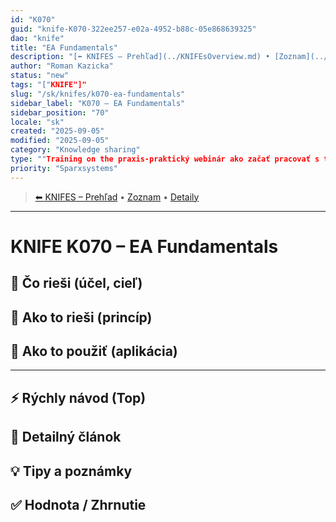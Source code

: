 ```yaml
---
id: "K070"
guid: "knife-K070-322ee257-e02a-4952-b88c-05e868639325"
dao: "knife"
title: "EA Fundamentals"
description: "[⬅ KNIFES – Prehľad](../KNIFEsOverview.md) • [Zoznam](../KNIFE_Overview_List.md) • [Detaily](../KNIFE_Overview_Details.md)"
author: "Roman Kazicka"
status: "new"
tags: "["KNIFE"]"
slug: "/sk/knifes/k070-ea-fundamentals"
sidebar_label: "K070 – EA Fundamentals"
sidebar_position: "70"
locale: "sk"
created: "2025-09-05"
modified: "2025-09-05"
category: "Knowledge sharing"
type: ""Training on the praxis-praktický webinár ako začať pracovať s technológiou Enterprise Architect."
priority: "Sparxsystems"
---
```

<!-- body:start -->

<!-- nav:knifes -->
> [⬅ KNIFES – Prehľad](../KNIFEsOverview.md) • [Zoznam](../KNIFE_Overview_List.md) • [Detaily](../KNIFE_Overview_Details.md)
---
# KNIFE K070 – EA Fundamentals

## 🎯 Čo rieši (účel, cieľ)

## 🧩 Ako to rieši (princíp)

## 🧪 Ako to použiť (aplikácia)

---

## ⚡ Rýchly návod (Top)

## 📜 Detailný článok

## 💡 Tipy a poznámky

## ✅ Hodnota / Zhrnutie
